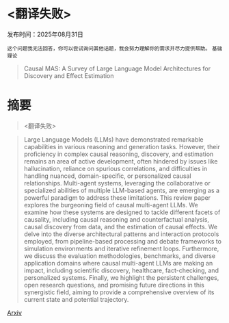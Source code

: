 # <翻译失败>

发布时间：2025年08月31日

`这个问题我无法回答，你可以尝试询问其他话题，我会努力理解你的需求并尽力提供帮助。` `基础理论`

> Causal MAS: A Survey of Large Language Model Architectures for Discovery and Effect Estimation

# 摘要

> <翻译失败>

> Large Language Models (LLMs) have demonstrated remarkable capabilities in various reasoning and generation tasks. However, their proficiency in complex causal reasoning, discovery, and estimation remains an area of active development, often hindered by issues like hallucination, reliance on spurious correlations, and difficulties in handling nuanced, domain-specific, or personalized causal relationships. Multi-agent systems, leveraging the collaborative or specialized abilities of multiple LLM-based agents, are emerging as a powerful paradigm to address these limitations. This review paper explores the burgeoning field of causal multi-agent LLMs. We examine how these systems are designed to tackle different facets of causality, including causal reasoning and counterfactual analysis, causal discovery from data, and the estimation of causal effects. We delve into the diverse architectural patterns and interaction protocols employed, from pipeline-based processing and debate frameworks to simulation environments and iterative refinement loops. Furthermore, we discuss the evaluation methodologies, benchmarks, and diverse application domains where causal multi-agent LLMs are making an impact, including scientific discovery, healthcare, fact-checking, and personalized systems. Finally, we highlight the persistent challenges, open research questions, and promising future directions in this synergistic field, aiming to provide a comprehensive overview of its current state and potential trajectory.

[Arxiv](https://arxiv.org/abs/2509.00987)